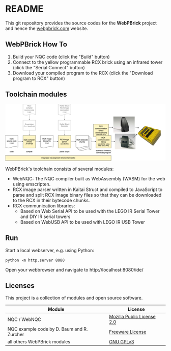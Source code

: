# README

This git repository provides the source codes for the **WebPBrick** project and hence the [webpbrick.com](http://webpbrick.com) website.


## WebPBrick How To

1. Build your NQC code (click the "Build" button)
2. Connect to the yellow programmable RCX brick using an infrared tower (click the "Serial Connect" button)
3. Download your compiled program to the RCX (click the "Download program to RCX" button)


## Toolchain modules

![Toolchain block diagram](./doc/toolchain.png)

WebPBrick's toolchain consists of several modules:

* WebNQC: The NQC compiler built as WebAssembly (WASM) for the web using emscripten.
* RCX image parser written in Kaitai Struct and compiled to JavaScript to parse and split RCX image binary files so that they can be downloaded to the RCX in their bytecode chunks.
* RCX communication libraries:
  * Based on Web Serial API to be used with the LEGO IR Serial Tower and DIY IR serial towers
  * Based on WebUSB API to be used with LEGO IR USB Tower


## Run

Start a local webserver, e.g. using Python:

```shell
python -m http.server 8080
```

Open your webbrowser and navigate to http://localhost:8080/ide/


## Licenses

This project is a collection of modules and open source software. 

| Module                                     | License                                                                  |
|--------------------------------------------|--------------------------------------------------------------------------|
| NQC / WebNQC                               | [Mozilla Public License 2.0](./nqc/webnqc/LICENSE.md)                    |
| NQC example code by D. Baum and R. Zurcher | [Freeware License](./nqc/examples/def-guide-to-lego-mindstorms/LICENSE.txt) |
| all others WebPBrick modules               | [GNU GPLv3](./LICENSE)                                                  |

